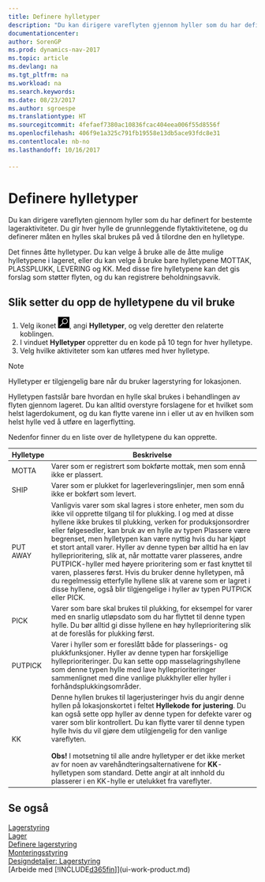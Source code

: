 ```yaml
---
title: Definere hylletyper
description: "Du kan dirigere vareflyten gjennom hyller som du har definert for bestemte lageraktiviteter. Du gir hver hylle de grunnleggende flytaktivitetene, og du definerer måten en hylles skal brukes på ved å tilordne den en hylletype."
documentationcenter: 
author: SorenGP
ms.prod: dynamics-nav-2017
ms.topic: article
ms.devlang: na
ms.tgt_pltfrm: na
ms.workload: na
ms.search.keywords: 
ms.date: 08/23/2017
ms.author: sgroespe
ms.translationtype: HT
ms.sourcegitcommit: 4fefaef7380ac10836fcac404eea006f55d8556f
ms.openlocfilehash: 406f9e1a325c791fb19558e13db5ace93fdc8e31
ms.contentlocale: nb-no
ms.lasthandoff: 10/16/2017

---
```

# <a name="how-to-set-up-bin-types"></a>Definere hylletyper
Du kan dirigere vareflyten gjennom hyller som du har definert for bestemte lageraktiviteter. Du gir hver hylle de grunnleggende flytaktivitetene, og du definerer måten en hylles skal brukes på ved å tilordne den en hylletype.  

Det finnes åtte hylletyper. Du kan velge å bruke alle de åtte mulige hylletypene i lageret, eller du kan velge å bruke bare hylletypene MOTTAK, PLASSPLUKK, LEVERING og KK. Med disse fire hylletypene kan det gis forslag som støtter flyten, og du kan registrere beholdningsavvik.  

## <a name="to-set-up-the-bin-types-you-want-to-use"></a>Slik setter du opp de hylletypene du vil bruke  
1.  Velg ikonet ![Søk etter side eller rapport](media/ui-search/search_small.png "Søk etter side eller rapport"), angi **Hylletyper**, og velg deretter den relaterte koblingen.  
2.  I vinduet **Hylletyper** oppretter du en kode på 10 tegn for hver hylletype.  
3.  Velg hvilke aktiviteter som kan utføres med hver hylletype.  

> [!NOTE]  
>  Hylletyper er tilgjengelig bare når du bruker lagerstyring for lokasjonen.  

Hylletypen fastslår bare hvordan en hylle skal brukes i behandlingen av flyten gjennom lageret. Du kan alltid overstyre forslagene for et hvilket som helst lagerdokument, og du kan flytte varene inn i eller ut av en hvilken som helst hylle ved å utføre en lagerflytting.  

Nedenfor finner du en liste over de hylletypene du kan opprette.  

|Hylletype|Beskrivelse|  
|------------------|---------------------------------------|  
|MOTTA|Varer som er registrert som bokførte mottak, men som ennå ikke er plassert.|  
|SHIP|Varer som er plukket for lagerleveringslinjer, men som ennå ikke er bokført som levert.|  
|PUT AWAY|Vanligvis varer som skal lagres i store enheter, men som du ikke vil opprette tilgang til for plukking. I og med at disse hyllene ikke brukes til plukking, verken for produksjonsordrer eller følgesedler, kan bruk av en hylle av typen Plassere være begrenset, men hylletypen kan være nyttig hvis du har kjøpt et stort antall varer. Hyller av denne typen bør alltid ha en lav hylleprioritering, slik at, når mottatte varer plasseres, andre PUTPICK-hyller med høyere prioritering som er fast knyttet til varen, plasseres først. Hvis du bruker denne hylletypen, må du regelmessig etterfylle hyllene slik at varene som er lagret i disse hyllene, også blir tilgjengelige i hyller av typen PUTPICK eller PICK.|  
|PICK|Varer som bare skal brukes til plukking, for eksempel for varer med en snarlig utløpsdato som du har flyttet til denne typen hylle. Du bør alltid gi disse hyllene en høy hylleprioritering slik at de foreslås for plukking først.|  
|PUTPICK|Varer i hyller som er foreslått både for plasserings- og plukkfunksjoner. Hyller av denne typen har forskjellige hylleprioriteringer. Du kan sette opp masselagringshyllene som denne typen hylle med lave hylleprioriteringer sammenlignet med dine vanlige plukkhyller eller hyller i forhåndsplukkingsområder.|  
|KK|Denne hyllen brukes til lagerjusteringer hvis du angir denne hyllen på lokasjonskortet i feltet **Hyllekode for justering**. Du kan også sette opp hyller av denne typen for defekte varer og varer som blir kontrollert. Du kan flytte varer til denne typen hylle hvis du vil gjøre dem utilgjengelig for den vanlige vareflyten.<br /><br /> **Obs!** I motsetning til alle andre hylletyper er det ikke merket av for noen av varehåndteringsalternativene for **KK**-hylletypen som standard. Dette angir at alt innhold du plasserer i en KK-hylle er utelukket fra vareflyter.|  

## <a name="see-also"></a>Se også
[Lagerstyring](warehouse-manage-warehouse.md)  
[Lager](inventory-manage-inventory.md)  
[Definere lagerstyring](warehouse-setup-warehouse.md)     
[Monteringsstyring](assembly-assemble-items.md)    
[Designdetaljer: Lagerstyring](design-details-warehouse-management.md)  
[Arbeide med [!INCLUDE[d365fin](includes/d365fin_md.md)]](ui-work-product.md)


